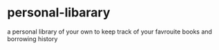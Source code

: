 # personal-libarary
a personal library of your own to keep track of your favrouite books and borrowing history
